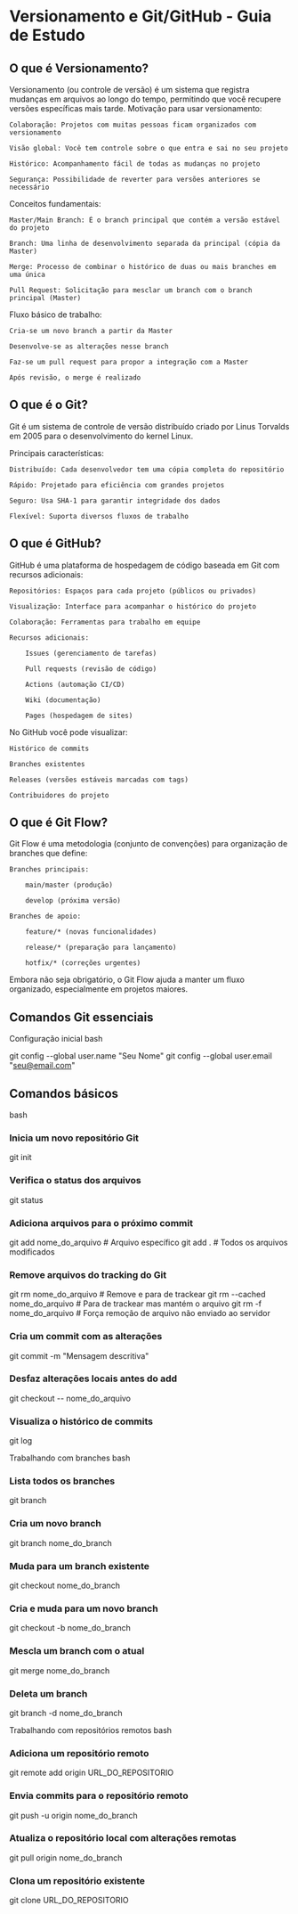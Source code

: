 # Versionamento e Git/GitHub - Guia de Estudo
## O que é Versionamento?

Versionamento (ou controle de versão) é um sistema que registra mudanças em arquivos ao longo do tempo, permitindo que você recupere versões específicas mais tarde.
Motivação para usar versionamento:

    Colaboração: Projetos com muitas pessoas ficam organizados com versionamento

    Visão global: Você tem controle sobre o que entra e sai no seu projeto

    Histórico: Acompanhamento fácil de todas as mudanças no projeto

    Segurança: Possibilidade de reverter para versões anteriores se necessário

Conceitos fundamentais:

    Master/Main Branch: É o branch principal que contém a versão estável do projeto

    Branch: Uma linha de desenvolvimento separada da principal (cópia da Master)

    Merge: Processo de combinar o histórico de duas ou mais branches em uma única

    Pull Request: Solicitação para mesclar um branch com o branch principal (Master)

Fluxo básico de trabalho:

    Cria-se um novo branch a partir da Master

    Desenvolve-se as alterações nesse branch

    Faz-se um pull request para propor a integração com a Master

    Após revisão, o merge é realizado

## O que é o Git?

Git é um sistema de controle de versão distribuído criado por Linus Torvalds em 2005 para o desenvolvimento do kernel Linux.

Principais características:

    Distribuído: Cada desenvolvedor tem uma cópia completa do repositório

    Rápido: Projetado para eficiência com grandes projetos

    Seguro: Usa SHA-1 para garantir integridade dos dados

    Flexível: Suporta diversos fluxos de trabalho

## O que é GitHub?

GitHub é uma plataforma de hospedagem de código baseada em Git com recursos adicionais:

    Repositórios: Espaços para cada projeto (públicos ou privados)

    Visualização: Interface para acompanhar o histórico do projeto

    Colaboração: Ferramentas para trabalho em equipe

    Recursos adicionais:

        Issues (gerenciamento de tarefas)

        Pull requests (revisão de código)

        Actions (automação CI/CD)

        Wiki (documentação)

        Pages (hospedagem de sites)

No GitHub você pode visualizar:

    Histórico de commits

    Branches existentes

    Releases (versões estáveis marcadas com tags)

    Contribuidores do projeto

## O que é Git Flow?

Git Flow é uma metodologia (conjunto de convenções) para organização de branches que define:

    Branches principais:

        main/master (produção)

        develop (próxima versão)

    Branches de apoio:

        feature/* (novas funcionalidades)

        release/* (preparação para lançamento)

        hotfix/* (correções urgentes)

Embora não seja obrigatório, o Git Flow ajuda a manter um fluxo organizado, especialmente em projetos maiores.

## Comandos Git essenciais

Configuração inicial
bash

git config --global user.name "Seu Nome"
git config --global user.email "seu@email.com"

## Comandos básicos
bash

### Inicia um novo repositório Git
git init

### Verifica o status dos arquivos
git status

### Adiciona arquivos para o próximo commit
git add nome_do_arquivo      # Arquivo específico
git add .                    # Todos os arquivos modificados

### Remove arquivos do tracking do Git
git rm nome_do_arquivo       # Remove e para de trackear
git rm --cached nome_do_arquivo # Para de trackear mas mantém o arquivo
git rm -f nome_do_arquivo    # Força remoção de arquivo não enviado ao servidor

### Cria um commit com as alterações
git commit -m "Mensagem descritiva"

### Desfaz alterações locais antes do add
git checkout -- nome_do_arquivo

### Visualiza o histórico de commits
git log

Trabalhando com branches
bash

### Lista todos os branches
git branch

### Cria um novo branch
git branch nome_do_branch

### Muda para um branch existente
git checkout nome_do_branch

### Cria e muda para um novo branch
git checkout -b nome_do_branch

### Mescla um branch com o atual
git merge nome_do_branch

### Deleta um branch
git branch -d nome_do_branch

Trabalhando com repositórios remotos
bash

### Adiciona um repositório remoto
git remote add origin URL_DO_REPOSITORIO

### Envia commits para o repositório remoto
git push -u origin nome_do_branch

### Atualiza o repositório local com alterações remotas
git pull origin nome_do_branch

### Clona um repositório existente
git clone URL_DO_REPOSITORIO
